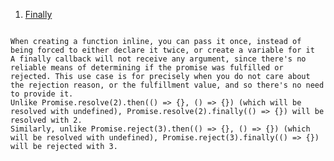 1. [Finally](examples/ECMA2018/finally.js)

```promise.finally(func) is similar to promise.then(func, func), but is different in a few critical ways:

When creating a function inline, you can pass it once, instead of being forced to either declare it twice, or create a variable for it
A finally callback will not receive any argument, since there's no reliable means of determining if the promise was fulfilled or rejected. This use case is for precisely when you do not care about the rejection reason, or the fulfillment value, and so there's no need to provide it.
Unlike Promise.resolve(2).then(() => {}, () => {}) (which will be resolved with undefined), Promise.resolve(2).finally(() => {}) will be resolved with 2.
Similarly, unlike Promise.reject(3).then(() => {}, () => {}) (which will be resolved with undefined), Promise.reject(3).finally(() => {}) will be rejected with 3.
```